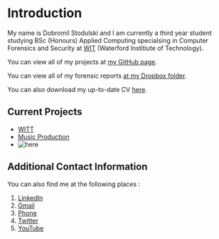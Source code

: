# Introduction

My name is Dobromil Stodulski and I am currently a third year student studying BSc (Honours) Applied Computing specialsing in Computer Forensics and Security at [WIT](https://www.wit.ie/) (Waterford Institiute of Technology).

You can view all of my projects at [my GitHub page](https://github.com/dobromilstodulski).

You can view all of my forensic reports [at my Dropbox folder](https://www.dropbox.com/home/Forensics%20Reports).

You can also download my up-to-date CV [here](https://docs.google.com/document/d/1A-RUhy55YYFaroCGaYwTzKxofQ0-sB5c3q2STW5I5PY/edit?usp=sharing).

## Current Projects

- [WITT](https://github.com/bb100dulski/timeTablePlusPlus-Android-)
- [Music Production](https://www.youtube.com/channel/UC85Ql9OO0jSD5fIROzIVfQw)
- ![here](https://www.google.com/url?sa=i&url=https%3A%2F%2Fcommons.wikimedia.org%2Fwiki%2FFile%3AReddot-small.svg&psig=AOvVaw2lBP9ki63kFPyjFQ5v3DGV&ust=1612469750063000&source=images&cd=vfe&ved=0CAIQjRxqFwoTCNDHiojEzu4CFQAAAAAdAAAAABAI)

## Additional Contact Information

You can also find me at the following places :

1. [LinkedIn](https://www.linkedin.com/in/dobromi%C5%82-stodulski-15349b151/)
2. [Gmail](bb100dulski@gmail.com)
3. [Phone](353866638396)
4. [Twitter](https://twitter.com/bb100dulski1)
5. [YouTube](https://www.youtube.com/channel/UCcqVpaDp4ueKmOSN-6-Ws_g?view_as=subscriber)
